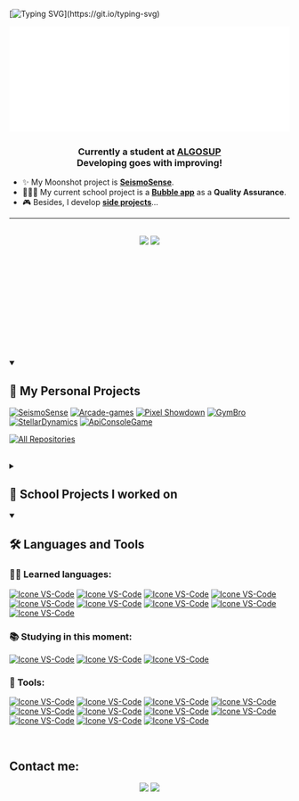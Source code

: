 [![Typing SVG](https://readme-typing-svg.herokuapp.com/?color=FF3670&size=35&center=true&vCenter=true&width=1000&lines=Hello+World!;Welcome+to+my+GitHub+profile!;I+am+Enzo+Guillouche;A+Software+Engineering+Student.)](https://git.io/typing-svg)

![Enzo Intro](https://github.com/EnzoGuillouche/EnzoGuillouche/raw/main/Enzo.svg)

<h3 align="center"> Currently a student at <a href="https://algosup.com">ALGOSUP</a><br>Developing goes with improving! </h3>

- :sparkles: My Moonshot project is [**SeismoSense**](https://github.com/EnzoGuillouche/SeismoSense).
- 👩🏽‍🚀 My current school project is a [**Bubble app**](https://github.com/algosup/2024-2025-project-5-bubble-intermarche-team-6) as a **Quality Assurance**.
- 🎮 Besides, I develop [**side projects**](https://github.com/EnzoGuillouche?tab=repositories)...

<hr>
<br>  

<div align="center" style="margin-bottom:200px">
 <img src="https://github-readme-stats.vercel.app/api?username=EnzoGuillouche&show_icons=true&theme=tokyonight">
 <img src="https://github-readme-stats.vercel.app/api/top-langs/?username=EnzoGuillouche&layout=pie&theme=tokyonight">
</div>


<details open> 
  <summary><h2>📕 My Personal Projects</h2></summary>

  <p align="left">
    <a href="https://github.com/EnzoGuillouche/SeismoSense"><img width="278" src="https://denvercoder1-github-readme-stats.vercel.app/api/pin/?username=EnzoGuillouche&repo=SeismoSense&theme=radical&bg_color=1F222E&title_color=F85D7F&hide_border=true&icon_color=F8D866&show_icons=false" alt="SeismoSense"></a>
    <a href="https://github.com/EnzoGuillouche/Arcade-games"><img width="278" src="https://denvercoder1-github-readme-stats.vercel.app/api/pin/?username=EnzoGuillouche&repo=Arcade-games&theme=radical&bg_color=1F222E&title_color=F85D7F&hide_border=true&icon_color=F8D866&show_icons=false" alt="Arcade-games"></a>
   <a href="https://github.com/EnzoGuillouche/PixelShowdown"><img width="278" src="https://denvercoder1-github-readme-stats.vercel.app/api/pin/?username=EnzoGuillouche&repo=PixelShowdown&theme=radical&bg_color=1F222E&title_color=F85D7F&hide_border=true&icon_color=F8D866&show_icons=false" alt="Pixel Showdown"></a>
   <a href="https://github.com/EnzoGuillouche/GymBro"><img width="278" src="https://denvercoder1-github-readme-stats.vercel.app/api/pin/?username=EnzoGuillouche&repo=GymBro&theme=radical&bg_color=1F222E&title_color=F85D7F&hide_border=true&icon_color=F8D866&show_icons=false" alt="GymBro"></a>
   <a href="https://github.com/EnzoGuillouche/StellarDynamics"><img width="278" src="https://denvercoder1-github-readme-stats.vercel.app/api/pin/?username=EnzoGuillouche&repo=StellarDynamics&theme=radical&bg_color=1F222E&title_color=F85D7F&hide_border=true&icon_color=F8D866&show_icons=false" alt="StellarDynamics"></a>
   <a href="https://github.com/EnzoGuillouche/ApiConsoleGame"><img width="278" src="https://denvercoder1-github-readme-stats.vercel.app/api/pin/?username=EnzoGuillouche&repo=ApiConsoleGame&theme=radical&bg_color=1F222E&title_color=F85D7F&hide_border=true&icon_color=F8D866&show_icons=false" alt="ApiConsoleGame"></a>
  </p>

  <a href="https://github.com/EnzoGuillouche?tab=repositories&sort=stargazers"><img alt="All Repositories" title="All Repositories" src="https://custom-icon-badges.demolab.com/badge/-Click%20Here%20For%20All%20My%20Repos-1F222E?style=for-the-badge&logoColor=aqua&logo=repo"/></a>
</details>

<br>

<details> 
  <summary><h2>📘 School Projects I worked on</h2></summary>

**2024-2025**
  <p align="left">
    <a href="https://github.com/algosup/2024-2025-project-5-bubble-intermarche-team-6"><img width="278" src="https://denvercoder1-github-readme-stats.vercel.app/api/pin/?username=algosup&repo=2024-2025-project-5-bubble-intermarche-team-6&theme=radical&bg_color=1F222E&title_color=F85D7F&hide_border=true&icon_color=F8D866&show_icons=false" alt="2024-2025-project-5-bubble-intermarche-team-6"></a>
    <a href="https://github.com/algosup/2024-2025-project-4-web-fpga-team-7"><img width="278" src="https://denvercoder1-github-readme-stats.vercel.app/api/pin/?username=algosup&repo=2024-2025-project-4-web-fpga-team-7&theme=radical&bg_color=1F222E&title_color=F85D7F&hide_border=true&icon_color=F8D866&show_icons=false" alt="2024-2025-project-4-web-fpga-team-7"></a>
    <a href="https://github.com/algosup/2024-2025-project-3-quickest-path-team-6"><img width="278" src="https://denvercoder1-github-readme-stats.vercel.app/api/pin/?username=algosup&repo=2024-2025-project-3-quickest-path-team-6&theme=radical&bg_color=1F222E&title_color=F85D7F&hide_border=true&icon_color=F8D866&show_icons=false" alt="2024-2025-project-3-quickest-path-team-6"></a>
    <a href="https://github.com/algosup/2024-2025-project-2-serious-game-team-6"><img width="278" src="https://denvercoder1-github-readme-stats.vercel.app/api/pin/?username=algosup&repo=2024-2025-project-2-serious-game-team-6&theme=radical&bg_color=1F222E&title_color=F85D7F&hide_border=true&icon_color=F8D866&show_icons=false" alt="2024-2025-project-2-serious-game-team-6"></a>
    <a href="https://github.com/algosup/2024-2025-project-1-fpga-team-6"><img width="278" src="https://denvercoder1-github-readme-stats.vercel.app/api/pin/?username=algosup&repo=2024-2025-project-1-fpga-team-6&theme=radical&bg_color=1F222E&title_color=F85D7F&hide_border=true&icon_color=F8D866&show_icons=false" alt="2024-2025-project-1-fpga-team-6"></a>
  </p>

**2023-2024**
 <p align="left">
   <a href="https://github.com/algosup/2023-2024-project-5-flutter-team-1"><img width="278" src="https://denvercoder1-github-readme-stats.vercel.app/api/pin/?username=algosup&repo=2023-2024-project-5-flutter-team-1&theme=radical&bg_color=1F222E&title_color=F85D7F&hide_border=true&icon_color=F8D866&show_icons=false" alt="2023-2024-project-5-flutter-team-1"></a>
    <a href="https://github.com/algosup/2023-2024-project-4-sportshield-team-2"><img width="278" src="https://denvercoder1-github-readme-stats.vercel.app/api/pin/?username=algosup&repo=2023-2024-project-4-sportshield-team-2&theme=radical&bg_color=1F222E&title_color=F85D7F&hide_border=true&icon_color=F8D866&show_icons=false" alt="2023-2024-project-4-sportshield-team-2"></a>
    <a href="https://github.com/algosup/2023-2024-project-3-virtual-processor-team-2"><img width="278" src="https://denvercoder1-github-readme-stats.vercel.app/api/pin/?username=algosup&repo=2023-2024-project-3-virtual-processor-team-2&theme=radical&bg_color=1F222E&title_color=F85D7F&hide_border=true&icon_color=F8D866&show_icons=false" alt="2023-2024-project-3-virtual-processor-team-2"></a>
    <a href="https://github.com/algosup/2023-2024-project-2-x86-retrogaming-team-7"><img width="278" src="https://denvercoder1-github-readme-stats.vercel.app/api/pin/?username=algosup&repo=2023-2024-project-2-x86-retrogaming-team-7&theme=radical&bg_color=1F222E&title_color=F85D7F&hide_border=true&icon_color=F8D866&show_icons=false" alt="2023-2024-project-2-x86-retrogaming-team-7"></a>
  </p>

</details>

<details open> 
  <summary><h2>🛠️ Languages and Tools</h2></summary>

<h3>👨‍💻 Learned languages:</h3>

[<img height="48px" width="48px" alt="Icone VS-Code" src="https://skillicons.dev/icons?i=md"/>](https://en.wikipedia.org/wiki/Markdown)
[<img height="48px" width="48px" alt="Icone VS-Code" src="https://skillicons.dev/icons?i=py"/>](https://en.wikipedia.org/wiki/Python_(programming_language))
[<img height="48px" width="48px" alt="Icone VS-Code" src="https://skillicons.dev/icons?i=c"/>](https://en.wikipedia.org/wiki/C_(programming_language))
[<img height="48px" width="48px" alt="Icone VS-Code" src="https://skillicons.dev/icons?i=cpp"/>](https://en.wikipedia.org/wiki/C%2B%2B)
[<img height="48px" width="48px" alt="Icone VS-Code" src="https://skillicons.dev/icons?i=dart"/>](https://dart.dev)
[<img height="48px" width="48px" alt="Icone VS-Code" src="https://skillicons.dev/icons?i=flutter"/>](https://flutter.dev)
[<img height="48px" width="48px" alt="Icone VS-Code" src="https://skillicons.dev/icons?i=v"/>](https://en.wikipedia.org/wiki/Verilog)
[<img height="48px" width="48px" alt="Icone VS-Code" src="https://skillicons.dev/icons?i=cs"/>](https://en.wikipedia.org/wiki/C_Sharp_(programming_language))
[<img height="48px" width="48px" alt="Icone VS-Code" src="https://skillicons.dev/icons?i=godot"/>](https://godotengine.org)

  <h3>📚 Studying in this moment:</h3>

[<img height="48px" width="48px" alt="Icone VS-Code" src="https://skillicons.dev/icons?i=react"/>]()
[<img height="48px" width="48px" alt="Icone VS-Code" src="https://skillicons.dev/icons?i=ts"/>]()
[<img height="48px" width="48px" alt="Icone VS-Code" src="https://skillicons.dev/icons?i=vite"/>]()

  <h3>🧰 Tools:</h3>

[<img height="48px" width="48px" alt="Icone VS-Code" src="https://skillicons.dev/icons?i=github"/>](https://github.com/)
[<img height="48px" width="48px" alt="Icone VS-Code" src="https://skillicons.dev/icons?i=githubactions"/>](https://github.com/features/actions)
[<img height="48px" width="48px" alt="Icone VS-Code" src="https://skillicons.dev/icons?i=git"/>](https://git-scm.com/)
[<img height="48px" width="48px" alt="Icone VS-Code" src="https://skillicons.dev/icons?i=notion"/>](https://notion.so/)
[<img height="48px" width="48px" alt="Icone VS-Code" src="https://skillicons.dev/icons?i=figma"/>](https://www.figma.com)
[<img height="48px" width="48px" alt="Icone VS-Code" src="https://skillicons.dev/icons?i=stackoverflow"/>](https://stackoverflow.com/)
[<img height="48px" width="48px" alt="Icone VS-Code" src="https://skillicons.dev/icons?i=windows"/>](https://www.microsoft.com/en-us/windows)
[<img height="48px" width="48px" alt="Icone VS-Code" src="https://skillicons.dev/icons?i=vscode"/>](https://code.visualstudio.com/)
[<img height="48px" width="48px" alt="Icone VS-Code" src="https://skillicons.dev/icons?i=androidstudio"/>](https://developer.android.com/studio)
[<img height="48px" width="48px" alt="Icone VS-Code" src="https://skillicons.dev/icons?i=arduino"/>](https://www.arduino.cc)
[<img height="48px" width="48px" alt="Icone VS-Code" src="https://skillicons.dev/icons?i=unity"/>](https://unity.com)
</details>


<br>

## Contact me:
<div align="center">
    <a href = "mailto: enzoguillouche@gmail.com"><img loading="lazy" src="https://skillicons.dev/icons?i=gmail" target="_blank"></a>
    <a href="https://www.linkedin.com/in/enzoguillouche/" target="_blank"><img loading="lazy" src="https://skillicons.dev/icons?i=linkedin" target="_blank"></a>   
</div>
